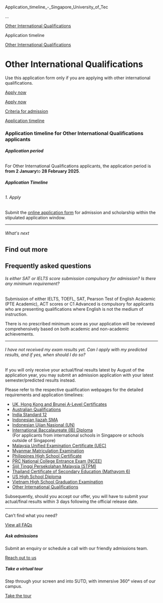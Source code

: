 Application_timeline_-_Singapore_University_of_Tec



…

 [Other International Qualifications](/admissions/undergraduate/other-international-qualifications) 

Application timeline

[Other International Qualifications](https://www.sutd.edu.sg/admissions/undergraduate/other-international-qualifications)

Other International Qualifications
==================================

Use this application form only if you are applying with other international qualifications.

[Apply now](https://admission.sutd.edu.sg/psp/CSADM1PRD/APPLICANT/HRMS/?cmd=login&languageCd=ENG&)




[Apply now](https://admission.sutd.edu.sg/psp/CSADM1PRD/APPLICANT/HRMS/?cmd=login&languageCd=ENG&)

[Criteria for admission](/admissions/undergraduate/other-international-qualifications/criteria-for-admission/#tabs)

[Application timeline](/admissions/undergraduate/other-international-qualifications/application-timeline/#tabs)

### Application timeline for Other International Qualifications applicants



###### **Application period**

For Other International Qualifications applicants, the application period is **from 2 January**to **28 February 2025**.

###### **Application Timeline**

###### 1. Apply

Submit the [online application form](https://admission.sutd.edu.sg/psp/CSADM1PRD/APPLICANT/HRMS/?cmd=login&languageCd=ENG&) for admission and scholarship within the stipulated application window.

---

###### What's next

Find out more
-------------

Frequently asked questions
--------------------------

###### Is either SAT or IELTS score submission compulsory for admission? Is there any minimum requirement?

Submission of either IELTS, TOEFL, SAT, Pearson Test of English Academic (PTE Academic), ACT scores or C1 Advanced is compulsory for applicants who are presenting qualifications where English is not the medium of instruction.

There is no prescribed minimum score as your application will be reviewed comprehensively based on both academic and non-academic achievements.

---

###### I have not received my exam results yet. Can I apply with my predicted results, and if yes, when should I do so?

If you will only receive your actual/final results latest by August of the application year, you may submit an admission application with your latest semester/predicted results instead.

Please refer to the respective qualification webpages for the detailed requirements and application timelines:

* [UK, Hong Kong and Brunei A-Level Certificates](https://www.sutd.edu.sg/admissions/undergraduate/a-level-certifications-international/criteria-for-admission/)
* [Australian Qualifications](https://www.sutd.edu.sg/admissions/undergraduate/australian-qualifications/criteria-for-admission)
* [India Standard 12](https://www.sutd.edu.sg/admissions/undergraduate/india-standard-12/criteria-for-admission)
* [Indonesian Ijazah SMA](https://www.sutd.edu.sg/admissions/undergraduate/indonesian-ijazah-sma/criteria-for-admission/)
* [Indonesian Ujian Nasional (UN)](https://www.sutd.edu.sg/admissions/undergraduate/indonesian-ujian-nasional-un/criteria-for-admission/)
* [International Baccalaureate (IB) Diploma](https://www.sutd.edu.sg/admissions/undergraduate/international-baccalaureate-diploma-international/criteria-for-admission/)  
  (For applicants from international schools in Singapore or schools outside of Singapore)
* [Malaysia Unified Examination Certificate (UEC)](https://www.sutd.edu.sg/admissions/undergraduate/malaysia-unified-examination-certificate-uec/criteria-for-admission/)
* [Myanmar Matriculation Examination](https://www.sutd.edu.sg/admissions/undergraduate/myanmar-matriculation-examination-mme/criteria-for-admission/)
* [Philippines High School Certificate](https://www.sutd.edu.sg/admissions/undergraduate/philippines-high-school-certificate/criteria-for-admission/)
* [PRC National College Entrance Exam (NCEE)](https://www.sutd.edu.sg/admissions/undergraduate/prc-national-college-entrance-exam-ncee/criteria-for-admission/)
* [Sijil Tinggi Persekolahan Malaysia (STPM)](https://www.sutd.edu.sg/admissions/undergraduate/sijil-tinggi-persekolahan-malaysia-stpm/criteria-for-admission/)
* [Thailand Certificate of Secondary Education (Mathayom 6)](https://www.sutd.edu.sg/admissions/undergraduate/thailand-certificate-of-secondary-education-mathayom-6/criteria-for-admission/)
* [US High School Diploma](https://www.sutd.edu.sg/admissions/undergraduate/us-high-school-diploma/criteria-for-admission/)
* [Vietnam High School Graduation Examination](https://www.sutd.edu.sg/admissions/undergraduate/vietnam-high-school-graduation-examination/criteria-for-admission/)
* [Other International Qualifications](https://www.sutd.edu.sg/admissions/undergraduate/other-international-qualifications/criteria-for-admission/)

Subsequently, should you accept our offer, you will have to submit your actual/final results within 3 days following the official release date.

---

Can’t find what you need?

[View all FAQs](/admissions/undergraduate/faq/?faq-category=1655)

##### Ask admissions

Submit an enquiry or schedule a call with our friendly admissions team.

[Reach out to us](/admissions/undergraduate/ask-admissions/)

##### Take a virtual tour

Step through your screen and into SUTD, with immersive 360° views of our campus.

[Take the tour](https://virtualtour.sutd.edu.sg/)

